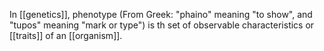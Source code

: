 In [[genetics]], phenotype (From Greek: "phaino" meaning "to show", and "tupos" meaning "mark or type") is th set of observable characteristics or [[traits]] of an [[organism]].